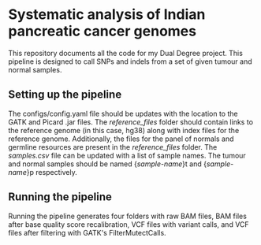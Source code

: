 <h1>Systematic analysis of Indian pancreatic cancer genomes</h1>

This repository documents all the code for my Dual Degree project. This pipeline is designed to call SNPs and indels from a set of given tumour and normal samples.

<h2>Setting up the pipeline</h2>
The configs/config.yaml file should be updates with the location to the GATK and Picard .jar files. The <i>reference_files</i> folder should contain links to the reference genome (in this case, hg38) along with index files for the reference genome. Additionally, the files for the panel of normals and germline resources are present in the <i>reference_files</i> folder. The <i>samples.csv</i> file can be updated with a list of sample names. The tumour and normal samples should be named {<i>sample-name</i>}t and {<i>sample-name</i>}p respectively. 

<h2>Running the pipeline</h2>
Running the pipeline generates four folders with raw BAM files, BAM files after base quality score recalibration, VCF files with variant calls, and VCF files after filtering with GATK's FilterMutectCalls.

